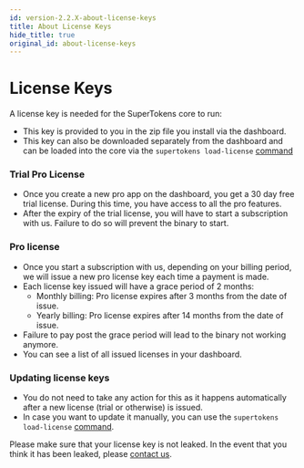```yaml
---
id: version-2.2.X-about-license-keys
title: About License Keys
hide_title: true
original_id: about-license-keys
---
```


# License Keys

A license key is needed for the SuperTokens core to run:
- This key is provided to you in the zip file you install via the dashboard. 
- This key can also be downloaded separately from the dashboard and can be loaded into the core via the ```supertokens load-license``` [command](./cli/load-license)

### Trial Pro License
- Once you create a new pro app on the dashboard, you get a 30 day free trial license. During this time, you have access to all the pro features. 
- After the expiry of the trial license, you will have to start a subscription with us. Failure to do so will prevent the binary to start.

### Pro license
- Once you start a subscription with us, depending on your billing period, we will issue a new pro license key each time a payment is made.
- Each license key issued will have a grace period of 2 months:
    - Monthly billing: Pro license expires after 3 months from the date of issue.
    - Yearly billing: Pro license expires after 14 months from the date of issue.
- Failure to pay post the grace period will lead to the binary not working anymore.
- You can see a list of all issued licenses in your dashboard.

### Updating license keys
- You do not need to take any action for this as it happens automatically after a new license (trial or otherwise) is issued.
- In case you want to update it manually, you can use the ```supertokens load-license``` [command](./cli/load-license).

<div class="specialNote">
Please make sure that your license key is not leaked. In the event that you think it has been leaked, please <a href="mailto:team@supertokens.io">contact us</a>.
</div>